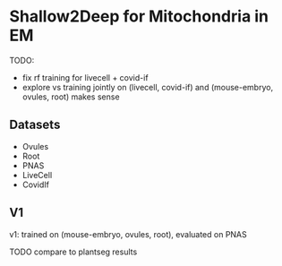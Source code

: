 # Shallow2Deep for Mitochondria in EM

TODO:
- fix rf training for livecell + covid-if
- explore vs training jointly on (livecell, covid-if) and (mouse-embryo, ovules, root) makes sense

## Datasets

- Ovules
- Root
- PNAS
- LiveCell
- CovidIf

## V1

v1: trained on (mouse-embryo, ovules, root), evaluated on PNAS

TODO compare to plantseg results
